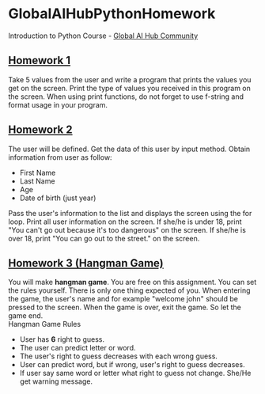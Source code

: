 # GlobalAIHubPythonHomework

Introduction to Python Course - [Global AI Hub Community](https://globalaihub.com/)

## [Homework 1](https://github.com/enesonmez/GlobalAIHubPythonHomework/blob/master/Homework-1/takeUserInputs.py)
Take 5 values from the user and write a program that prints the values you get on the screen. Print the type of values you received in this program on the screen. When using print functions, do not forget to use f-string and format usage in your program. 

## [Homework 2](https://github.com/enesonmez/GlobalAIHubPythonHomework/blob/master/Homework-2/userInformation.py)
The user will be defined. Get the data of this user by input method. Obtain information from user as follow:
* First Name
* Last Name
* Age
* Date of birth (just year)

Pass the user's information to the list and displays the screen using the for loop. Print all user information on the screen.
If she/he is under 18, print "You can't go out because it's too dangerous" on the screen.
If she/he is over 18, print "You can go out to the street." on the screen.

## [Homework 3 (Hangman Game)](https://github.com/enesonmez/GlobalAIHubPythonHomework/blob/master/Homework-3/hangmanGame.py)
You will make **hangman game**. You are free on this assignment. You can set the rules yourself. There is only one thing expected of you. When entering the game, the user's name and for example "welcome john" should be pressed to the screen. When the game is over, exit the game. So let the game end. <br>
Hangman Game Rules
* User has **6** right to guess.
* The user can predict letter or word.
* The user's right to guess decreases with each wrong guess.
* User can predict word, but if wrong, user's right to guess decreases.
* If user say same word or letter what right to guess not change. She/He get warning message.
